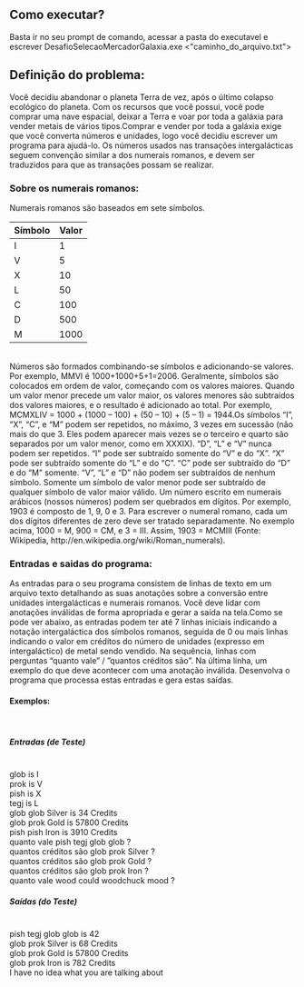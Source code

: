 <h2> Como executar? </h2>
Basta ir no seu prompt de comando, acessar a pasta do executavel e escrever DesafioSelecaoMercadorGalaxia.exe <"caminho_do_arquivo.txt">

<h2>Definição do problema:</h2>

Você decidiu abandonar o planeta Terra de vez, após o último colapso ecológico do planeta. Com os recursos que você possui, você pode comprar uma nave espacial, deixar a Terra e voar por toda a galáxia para vender metais de vários tipos.Comprar e vender por toda a galáxia exige que você converta números e unidades, logo você decidiu escrever um programa para ajudá-lo. Os números usados nas transações intergalácticas seguem convenção similar a dos numerais romanos, e devem ser traduzidos para que as transações possam se realizar.

<h3>Sobre os numerais romanos:</h3>
Numerais romanos são baseados em sete símbolos.
<br>
<table>
  <thead>
    <th>Símbolo</th>
    <th>Valor</th>
  </thead>
  <tbody>
    <tr>
      <td>I</td>
      <td>1</td>
    </tr>
    <tr>
      <td>V</td>
      <td>5</td>
    </tr>
    <tr>
      <td>X</td>
      <td>10</td>
    </tr>
    <tr>
      <td>L</td>
      <td>50</td>
    </tr>
    <tr>
      <td>C</td>
      <td>100</td>
    </tr>
    <tr>
      <td>D</td>
      <td>500</td>
    </tr>
    <tr>
      <td>M</td>
      <td>1000</td>
    </tr>
  </tbody>
</table>
<br>
Números são formados combinando-se símbolos e adicionando-se valores. Por exemplo, MMVI é 1000+1000+5+1=2006. Geralmente, símbolos são colocados em ordem de valor, começando com os valores maiores. Quando um valor menor precede um valor maior, os valores menores são subtraídos dos valores maiores, e o resultado é adicionado ao total. Por exemplo, MCMXLIV = 1000 + (1000 – 100) + (50 – 10) + (5 – 1) = 1944.Os símbolos “I”, “X”, “C”, e “M” podem ser repetidos, no máximo, 3 vezes em sucessão (não mais do que 3. Eles podem aparecer mais vezes se o terceiro e quarto são separados por um valor menor, como em XXXIX). “D”, “L” e “V” nunca podem ser repetidos. “I” pode ser subtraído somente do “V” e do “X”. “X” pode ser subtraído somente do “L” e do “C”. “C” pode ser subtraído do “D” e do “M” somente. “V”, “L” e “D” não podem ser subtraídos de nenhum símbolo. Somente um símbolo de valor menor pode ser subtraído de qualquer símbolo de valor maior válido. Um número escrito em numerais arábicos (nossos números) podem ser quebrados em dígitos. Por exemplo, 1903 é composto de 1, 9, 0 e 3. Para escrever o numeral romano, cada um dos dígitos diferentes de zero deve ser tratado separadamente. No exemplo acima, 1000 = M, 900 = CM, e 3 = III. Assim, 1903 = MCMIII (Fonte: Wikipedia, http://en.wikipedia.org/wiki/Roman_numerals).

<h3>Entradas e saidas do programa:</h3>
As entradas para o seu programa consistem de linhas de texto em um arquivo texto detalhando as suas anotações sobre a conversão entre unidades intergalácticas e numerais romanos. Você deve lidar com anotações inválidas de forma apropriada e gerar a saída na tela.Como se pode ver abaixo, as entradas podem ter até 7 linhas iniciais indicando a notação intergaláctica dos símbolos romanos, seguida de 0 ou mais linhas indicando o valor em créditos do número de unidades (expresso em intergaláctico) de metal sendo vendido. Na sequência, linhas com perguntas “quanto vale” / ”quantos créditos são”. Na última linha, um exemplo do que deve acontecer com uma anotação inválida. Desenvolva o programa que processa estas entradas e gera estas saídas.

<h4>Exemplos:</h4>
<br>
<h5>Entradas (de Teste)</h5>
<br>
glob is I<br>
prok is V<br>
pish is X<br>
tegj is L<br>
glob glob Silver is 34 Credits<br>
glob prok Gold is 57800 Credits<br>
pish pish Iron is 3910 Credits<br>
quanto vale pish tegj glob glob ?<br>
quantos créditos são glob prok Silver ?<br>
quantos créditos são glob prok Gold ?<br>
quantos créditos são glob prok Iron ?<br>
quanto vale wood could woodchuck mood ?<br>

<h5>Saídas (do Teste)</h5>
<br>
pish tegj glob glob is 42<br>
glob prok Silver is 68 Credits<br>
glob prok Gold is 57800 Credits<br>
glob prok Iron is 782 Credits<br>
I have no idea what you are talking about<br>
